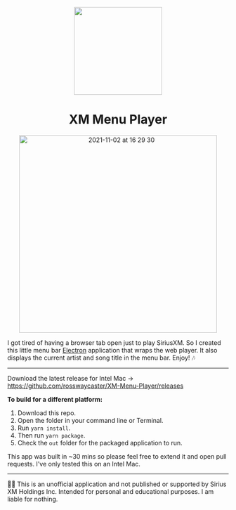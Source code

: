 <p align="center">
  <img width="200" height="200" src="https://user-images.githubusercontent.com/1231836/139956348-2375379c-1892-49d3-ab80-48bfea3ef1b6.png">
</p>

<h1 align="center">XM Menu Player</h1>

<p align="center">
<img width="450" alt="2021-11-02 at 16 29 30" src="https://user-images.githubusercontent.com/1231836/139956753-43875870-2de4-4fdd-b65c-267765b15c98.png">
</p>

I got tired of having a browser tab open just to play SiriusXM. So I created this little menu bar [Electron](https://www.electronjs.org/) application that wraps the web player. It also displays the current artist and song title in the menu bar. Enjoy! 🎶

---

Download the latest release for Intel Mac → https://github.com/rosswaycaster/XM-Menu-Player/releases

**To build for a different platform:**
1. Download this repo.
2. Open the folder in your command line or Terminal.
3. Run `yarn install`.
4. Then run `yarn package`.
5. Check the `out` folder for the packaged application to run.

This app was built in ~30 mins so please feel free to extend it and open pull requests. I've only tested this on an Intel Mac.

---

🧑‍⚖️ This is an unofficial application and not published or supported by Sirius XM Holdings Inc. Intended for personal and educational purposes. I am liable for nothing.
